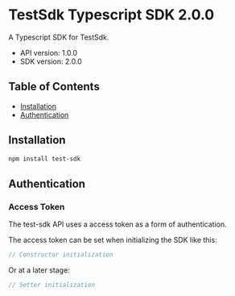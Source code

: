 # TestSdk Typescript SDK 2.0.0

A Typescript SDK for TestSdk.

- API version: 1.0.0
- SDK version: 2.0.0

## Table of Contents

- [Installation](#installation)
- [Authentication](#authentication)

## Installation

```bash
npm install test-sdk
```

## Authentication

### Access Token

The test-sdk API uses a access token as a form of authentication.

The access token can be set when initializing the SDK like this:

```ts
// Constructor initialization
```

Or at a later stage:

```ts
// Setter initialization
```
